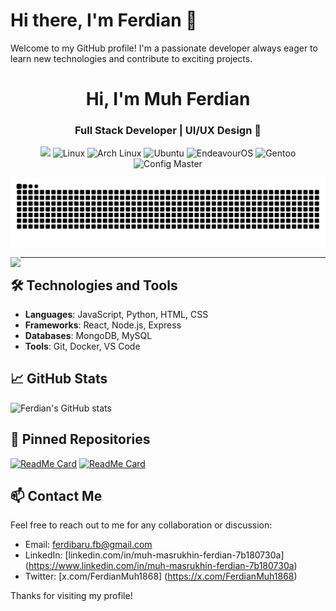 <!--
## Hi there 👋
# I am Newbie 📍
# It takes time to process 📍
# Be your self and never surrender 📍   
💻🖱🔒
![](https://i.imgur.com/waxVImv.png)

**MuhFerdian/MuhFerdian** is a ✨ _special_ ✨ repository because its `README.md` (this file) appears on your GitHub profile.
Here are some ideas to get you started:
-->

# Hi there, I'm Ferdian 👋

Welcome to my GitHub profile! I'm a passionate developer always eager to learn new technologies and contribute to exciting projects.

<h1 align="center">Hi, I'm Muh Ferdian</h1>
<h3 align="center">Full Stack Developer | UI/UX Design 🐧</h3>


<div align="center">
  <img src="https://user-images.githubusercontent.com/22107794/139580686-887df369-edb8-4bc8-b607-4fbf6d7e4866.gif">

  <img src="https://img.shields.io/badge/Linux-FCC624?style=for-the-badge&logo=linux&logoColor=black" alt="Linux" />
  <img src="https://img.shields.io/badge/Arch_Linux-1793D1?style=for-the-badge&logo=arch-linux&logoColor=white" alt="Arch Linux" />
  <img src="https://img.shields.io/badge/Ubuntu-E95420?style=for-the-badge&logo=ubuntu&logoColor=white" alt="Ubuntu" />
  <img src="https://img.shields.io/badge/EndeavourOS-7C4DFF?style=for-the-badge&logo=arch-linux&logoColor=white" alt="EndeavourOS" />
  <img src="https://img.shields.io/badge/Gentoo-54487A?style=for-the-badge&logo=gentoo&logoColor=white" alt="Gentoo" />
  <img src="https://img.shields.io/badge/Config_Master-FFD700?style=for-the-badge&logo=neovim&logoColor=black" alt="Config Master" />


![snake gif](https://github.com/anharsaja/anharsaja/blob/output/github-contribution-grid-snake-dark.svg)
</div>

<p>
  <img align="left" src="https://github-readme-stats.vercel.app/api/top-langs/?username=anharsaja&layout=compact&theme=dracula" />
</p>







---
<!--
## 🌟 About Me

- 💻 I’m currently working on various web development projects.
- 🌱 I’m currently learning **React**, **Node.js**, and **Python**.
- 👯 I’m looking to collaborate on open source projects related to web development.
- 📫 How to reach me: [LinkedIn](https://www.linkedin.com/in/your-profile/) | [Twitter](https://twitter.com/your_profile)
- ⚡ Fun fact: I love exploring new programming languages and frameworks.
-->

## 🛠️ Technologies and Tools

- **Languages**: JavaScript, Python, HTML, CSS
- **Frameworks**: React, Node.js, Express
- **Databases**: MongoDB, MySQL
- **Tools**: Git, Docker, VS Code

## 📈 GitHub Stats

![Ferdian's GitHub stats](https://github-readme-stats.vercel.app/api?username=MuhFerdian&show_icons=true&theme=radical)

## 📌 Pinned Repositories

[![ReadMe Card](https://github-readme-stats.vercel.app/api/pin/?username=MuhFerdian&repo=your-repo-1&theme=radical)](https://github.com/MuhFerdian/your-repo-1)
[![ReadMe Card](https://github-readme-stats.vercel.app/api/pin/?username=MuhFerdian&repo=your-repo-2&theme=radical)](https://github.com/MuhFerdian/your-repo-2)

## 📫 Contact Me

Feel free to reach out to me for any collaboration or discussion:

- Email: ferdibaru.fb@gmail.com
- LinkedIn: [linkedin.com/in/muh-masrukhin-ferdian-7b180730a] (https://www.linkedin.com/in/muh-masrukhin-ferdian-7b180730a)
- Twitter: [x.com/FerdianMuh1868] (https://x.com/FerdianMuh1868)

Thanks for visiting my profile!
